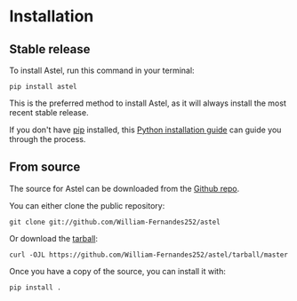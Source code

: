 # Installation

## Stable release

To install Astel, run this command in your
terminal:

``` console
pip install astel
```

This is the preferred method to install Astel, as it will always install the most recent stable release.

If you don't have [pip][] installed, this [Python installation guide][]
can guide you through the process.

## From source

The source for Astel can be downloaded from
the [Github repo][].

You can either clone the public repository:

``` console
git clone git://github.com/William-Fernandes252/astel
```

Or download the [tarball][]:

``` console
curl -OJL https://github.com/William-Fernandes252/astel/tarball/master
```

Once you have a copy of the source, you can install it with:

``` console
pip install .
```

  [pip]: https://pip.pypa.io
  [Python installation guide]: http://docs.python-guide.org/en/latest/starting/installation/
  [Github repo]: https://github.com/%7B%7B%20cookiecutter.github_username%20%7D%7D/%7B%7B%20cookiecutter.project_slug%20%7D%7D
  [tarball]: https://github.com/%7B%7B%20cookiecutter.github_username%20%7D%7D/%7B%7B%20cookiecutter.project_slug%20%7D%7D/tarball/master
